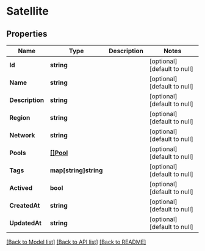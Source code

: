 # Satellite

## Properties
Name | Type | Description | Notes
------------ | ------------- | ------------- | -------------
**Id** | **string** |  | [optional] [default to null]
**Name** | **string** |  | [optional] [default to null]
**Description** | **string** |  | [optional] [default to null]
**Region** | **string** |  | [optional] [default to null]
**Network** | **string** |  | [optional] [default to null]
**Pools** | [**[]Pool**](pool.md) |  | [optional] [default to null]
**Tags** | **map[string]string** |  | [optional] [default to null]
**Actived** | **bool** |  | [optional] [default to null]
**CreatedAt** | **string** |  | [optional] [default to null]
**UpdatedAt** | **string** |  | [optional] [default to null]

[[Back to Model list]](../README.md#documentation-for-models) [[Back to API list]](../README.md#documentation-for-api-endpoints) [[Back to README]](../README.md)


